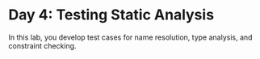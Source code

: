 # Day 4: Testing Static Analysis

In this lab, you develop test cases for name resolution, type analysis, and constraint checking.

